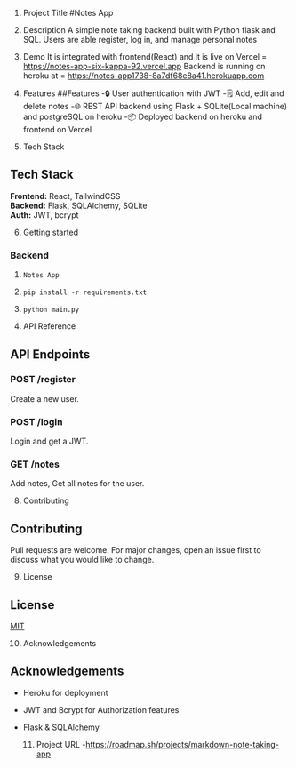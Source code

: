 1. Project Title
#Notes App

2. Description
A simple note taking backend built with Python flask and SQL. Users are able register, log in, and manage personal notes


3. Demo
It is integrated with frontend(React) and it is live on Vercel = https://notes-app-six-kappa-92.vercel.app
Backend is running on heroku at = https://notes-app1738-8a7df68e8a41.herokuapp.com


5. Features
##Features
-🔒 User authentication with JWT
-🗒️ Add, edit and delete notes
-🌐 REST API backend using Flask + SQLite(Local machine) and postgreSQL on heroku
-📦 Deployed backend on heroku and frontend on Vercel


6. Tech Stack
## Tech Stack
**Frontend:** React, TailwindCSS  
**Backend:** Flask, SQLAlchemy, SQLite  
**Auth:** JWT, bcrypt


6. Getting started
### Backend
1. `Notes App`
2. `pip install -r requirements.txt`
3. `python main.py`


7. API Reference
## API Endpoints

### POST /register
Create a new user.

### POST /login
Login and get a JWT.

### GET /notes
Add notes, Get all notes for the user.


8. Contributing
## Contributing

Pull requests are welcome. For major changes, open an issue first to discuss what you would like to change.



9. License
## License

[MIT](LICENSE)



10. Acknowledgements
## Acknowledgements

- Heroku for deployment
- JWT and Bcrypt for Authorization features
- Flask & SQLAlchemy

  11. Project URL
   -https://roadmap.sh/projects/markdown-note-taking-app



